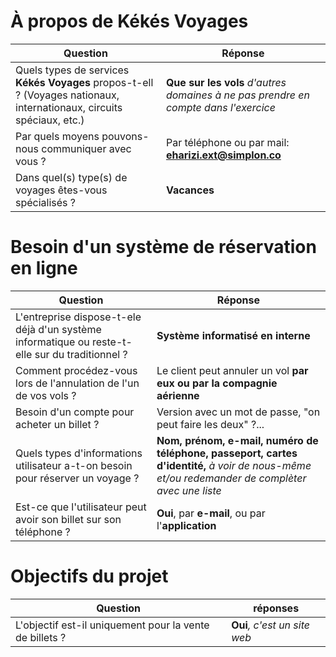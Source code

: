 # À propos de Kékés Voyages
Question | Réponse
--- | ---
Quels types de services **Kékés Voyages** propos-t-ell ? (Voyages nationaux, internationaux, circuits spéciaux, etc.) | **Que sur les vols** *d'autres domaines à ne pas prendre en compte dans l'exercice*
Par quels moyens pouvons-nous communiquer avec vous ? | Par téléphone ou par mail: **eharizi.ext@simplon.co**
Dans quel(s) type(s) de voyages êtes-vous spécialisés ? | **Vacances**

# Besoin d'un système de réservation en ligne
Question | Réponse
-- | --
L'entreprise dispose-t-ele déjà d'un système informatique ou reste-t-elle sur du traditionnel ? | **Système informatisé en interne**
Comment procédez-vous lors de l'annulation de l'un de vos vols ? | Le client peut annuler un vol **par eux ou par la compagnie aérienne**
Besoin d'un compte pour acheter un billet ? | Version avec un mot de passe, "on peut faire les deux" ?...
Quels types d'informations utilisateur a-t-on besoin pour réserver un voyage ? | **Nom, prénom, e-mail, numéro de téléphone, passeport, cartes d'identité,** _à voir de nous-même et/ou redemander de complèter avec une liste_
Est-ce que l'utilisateur peut avoir son billet sur son téléphone ? | **Oui**, par **e-mail**, ou par l'**application**

# Objectifs du projet

Question | réponses
-- | --
L'objectif est-il uniquement pour la vente de billets ? | **Oui**_, c'est un site web_

